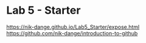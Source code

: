 # Lab 5 - Starter
https://nik-dange.github.io/Lab5_Starter/expose.html
https://github.com/nik-dange/introduction-to-github
